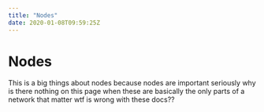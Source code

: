 ```yaml
---
title: "Nodes"
date: 2020-01-08T09:59:25Z
---
```



# Nodes
This is a big things about nodes because nodes are important seriously why is there nothing on this page when these are
            basically the only parts of a network that matter wtf is wrong with these docs??



